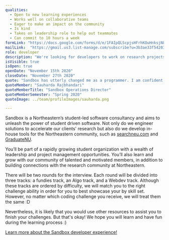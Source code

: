 ```yaml
---
qualities:
  - Open to new learning experiences
  - Works well on collaborative teams
  - Eager to make an impact on the community
  - Is kind
  - Takes on leadership role to help out teammates
  - Can commit to 10 hours a week
formLink: "https://docs.google.com/forms/d/e/1FAIpQLScpjsHFrhKOuHnksjNL1GthhLFZSFS3UIVJ7X_Kw58nv6kPcg/viewform"
mailLink:  "https://gmail.us3.list-manage.com/subscribe?u=3b3ae33f54203ab7a839ae529&id=c2570dd048"
role: developer
description: "We're looking for developers to work on research projects with researchers and professors as well as community projects for the Northeastern student body. We have frontend, backend, and full stack developers who are passionate about contributing to the community. As Sandbox continues to grow, we’re building a diverse and skilled team of developers with a variety of experiences, interests, and backgrounds to make amazing software with us."
isVisible: true
isOpen: true
openDate: "November 15th 2020"
closeDate: "November 27th 2020"
quote: "Sandbox has utterly changed me as a programmer. I am confident, cooperative, and efficient, and have learned more in my first semester here than I ever thought possible from a student organization. I've built things I couldn't have even understood eight months ago, and made lasting friendships along the way."
quoteMember: "Sauharda Rajbhandari"
quoteMemberTitle: "Sandbox Operations Director"
quoteMemberSemester: "Spring 2020"
quoteImage: ../team/profileImages/sauharda.png

---
```


Sandbox is a Northeastern’s student-led software consultancy and aims to unleash the power of student driven software. Not only do we engineer solutions to accelerate our clients' research but also do we develop in-house tools for the Northeastern community, such as [searchneu.com](https://searchneu.com) and [GraduateNU](https://graduatenu.com).

You’ll be part of a rapidly growing student organization with a wealth of leadership and project management opportunities. You’ll also learn and grow with our community of talented and motivated members, in addition to building connections with the research community at Northeastern.

There will be two rounds for the interview. Each round will be divided into three tracks: a fundies track, an Algo track, and a Webdev track. Although these tracks are ordered by difficulty, we will match you to the right challenge ability in order for you to best showcase your by skill set. However, no matter which coding challenge you receive, we will treat them the same :D

Nevertheless, it is likely that you would use other resources to assist you to finish your challenges. But that's okay! We hope you will learn and have fun during the learning process :)

[Learn more about the Sandbox developer experience!](https://medium.com/sandboxnu/welcome-to-sandbox-part-ii-d936401af710)
